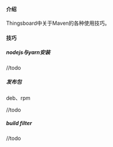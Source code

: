 #### 介绍

Thingsboard中关于Maven的各种使用技巧。



#### 技巧

##### nodejs与yarn安装

//todo

##### 发布包

deb、rpm

//todo

##### build filter

//todo



